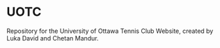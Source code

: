 # UOTC
Repository for the University of Ottawa Tennis Club Website, created by Luka David and Chetan Mandur.

